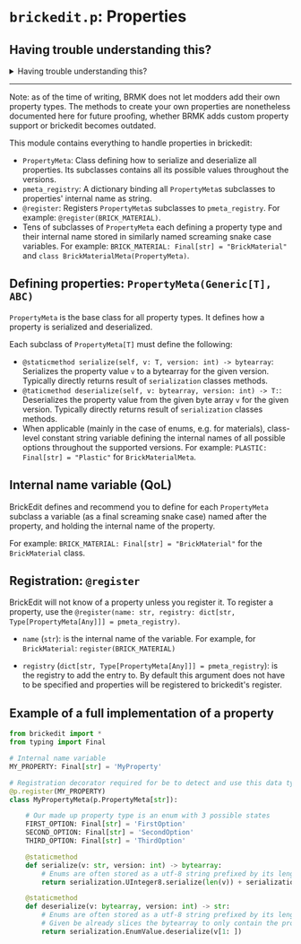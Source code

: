 # `brickedit.p`: Properties

## Having trouble understanding this?

<details>
<summary>Having trouble understanding this?</summary>

Are you a beginner in computer science or unfamiliar with Python? This short section will give some information to go back to if you need help reading:

- Decorators are things that wrap around functions and classes to easily add additional code. You can see them as a special kind of function. They are placed above a class or function and start with `@`. They can take arguments in parentheses. For example: `@staticmethod`, `@p.register(BRICK_MATERIAL)`.
- While somewhat uncommon in Python, there are generic types. A concise note: TypeVars and Generic are used by type checkers (mypy, IDEs) and are not enforced at runtime. `T` is a common name for a type variable. Example usage: `class MyClass(ParentClass[str])` tells type checkers that all `T`s in `ParentClass`'s are `str`.

</details>

-----

Note: as of the time of writing, BRMK does not let modders add their own property types. The methods to create your own properties are nonetheless documented here for future proofing, whether BRMK adds custom property support or brickedit becomes outdated.

This module contains everything to handle properties in brickedit:
- `PropertyMeta`: Class defining how to serialize and deserialize all properties. Its subclasses contains all its possible values throughout the versions.
- `pmeta_registry`: A dictionary binding all `PropertyMeta`s subclasses to properties' internal name as string.
- `@register`: Registers `PropertyMeta`s subclasses to `pmeta_registry`. For example: `@register(BRICK_MATERIAL)`.
- Tens of subclasses of `PropertyMeta` each defining a property type and their internal name stored in similarly named screaming snake case variables. For example: `BRICK_MATERIAL: Final[str] = "BrickMaterial"` and `class BrickMaterialMeta(PropertyMeta)`.

## Defining properties: `PropertyMeta(Generic[T], ABC)`

`PropertyMeta` is the base class for all property types. It defines how a property is serialized and deserialized.

Each subclass of `PropertyMeta[T]` must define the following:
- `@staticmethod serialize(self, v: T, version: int) -> bytearray`: Serializes the property value `v` to a bytearray for the given version. Typically directly returns result of `serialization` classes methods.
- `@taticmethod deserialize(self, v: bytearray, version: int) -> T:`: Deserializes the property value from the given byte array `v` for the given version. Typically directly returns result of `serialization` classes methods.
- When applicable (mainly in the case of enums, e.g. for materials), class-level constant string variable defining the internal names of all possible options throughout the supported versions. For example: `PLASTIC: Final[str] = "Plastic"` for `BrickMaterialMeta`.

## Internal name variable (QoL)

BrickEdit defines and recommend you to define for each `PropertyMeta` subclass a variable (as a final screaming snake case) named after the property, and holding the internal name of the property.

For example: `BRICK_MATERIAL: Final[str] = "BrickMaterial"` for the `BrickMaterial` class.

## Registration: `@register`

BrickEdit will not know of a property unless you register it. To register a property, use the `@register(name: str, registry: dict[str, Type[PropertyMeta[Any]]] = pmeta_registry)`.

- `name` (`str`): is the internal name of the variable. For example, for `BrickMaterial`: `register(BRICK_MATERIAL)`

- `registry` (`dict[str, Type[PropertyMeta[Any]]] = pmeta_registry`): is the registry to add the entry to. By default this argument does not have to be specified and properties will be registered to brickedit's register.


## Example of a full implementation of a property

```python
from brickedit import *
from typing import Final

# Internal name variable
MY_PROPERTY: Final[str] = 'MyProperty'

# Registration decorator required for be to detect and use this data type
@p.register(MY_PROPERTY)
class MyPropertyMeta(p.PropertyMeta[str]):

    # Our made up property type is an enum with 3 possible states
    FIRST_OPTION: Final[str] = 'FirstOption'
    SECOND_OPTION: Final[str] = 'SecondOption'
    THIRD_OPTION: Final[str] = 'ThirdOption'

    @staticmethod
    def serialize(v: str, version: int) -> bytearray:
        # Enums are often stored as a utf-8 string prefixed by its length as a UInteger8
        return serialization.UInteger8.serialize(len(v)) + serialization.EnumValue.serialize(v)

    @staticmethod
    def deserialize(v: bytearray, version: int) -> str:
        # Enums are often stored as a utf-8 string prefixed by its length as a UInteger8
        # Given be already slices the bytearray to only contain the property value, we can skip the first byte
        return serialization.EnumValue.deserialize(v[1: ])
```